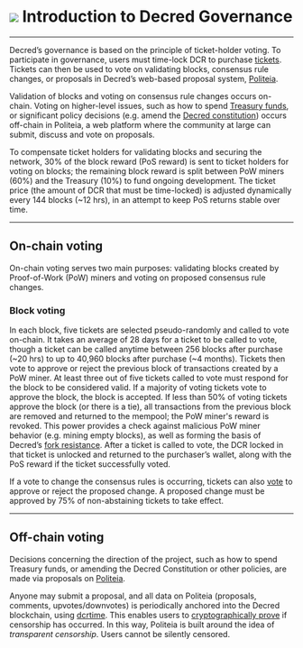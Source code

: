 # <img class="dcr-icon" src="/img/dcr-icons/Governance.svg" /> Introduction to Decred Governance

---

Decred’s governance is based on the principle of ticket-holder voting. To participate in governance, users must time-lock DCR to purchase [tickets](../proof-of-stake/overview.md). Tickets can then be used to vote on validating blocks, consensus rule changes, or proposals in Decred’s web-based proposal system, [Politeia](https://proposals.decred.org/). 

Validation of blocks and voting on consensus rule changes occurs on-chain. Voting on higher-level issues, such as how to spend [Treasury funds](http://dcrdata.decred.org/address/Dcur2mcGjmENx4DhNqDctW5wJCVyT3Qeqkx), or significant policy decisions (e.g. amend the [Decred constitution](decred-constitution.md)) occurs off-chain in Politeia, a web platform where the community at large can submit, discuss and vote on proposals.

To compensate ticket holders for validating blocks and securing the network, 30% of the block reward (PoS reward) is sent to ticket holders for voting on blocks; the remaining block reward is split between PoW miners (60%) and the Treasury (10%) to fund ongoing development. The ticket price (the amount of DCR that must be time-locked) is adjusted dynamically every 144 blocks (~12 hrs), in an attempt to keep PoS returns stable over time. 


---

## On-chain voting

On-chain voting serves two main purposes: validating blocks created by Proof-of-Work (PoW) miners and voting on proposed consensus rule changes. 

### Block voting

In each block, five tickets are selected pseudo-randomly and called to vote on-chain. It takes an average of 28 days for a ticket to be called to vote, though a ticket can be called anytime between 256 blocks after purchase (~20 hrs) to up to 40,960 blocks after purchase (~4 months). Tickets then vote to approve or reject the previous block of transactions created by a PoW miner. At least three out of five tickets called to vote must respond for the block to be considered valid. If a majority of voting tickets vote to approve the block, the block is accepted. If less than 50% of voting tickets approve the block (or there is a tie), all transactions from the previous block are removed and returned to the mempool; the PoW miner's reward is revoked. This power provides a check against malicious PoW miner behavior (e.g. mining empty blocks), as well as forming the basis of Decred’s [fork resistance](https://medium.com/decred/detailed-analysis-of-decred-fork-resistance-93022e0bcde7). After a ticket is called to vote, the DCR locked in that ticket is unlocked and returned to the purchaser’s wallet, along with the PoS reward if the ticket successfully voted. 

If a vote to change the consensus rules is occurring, tickets can also [vote](consensus-rule-voting/overview.md) to approve or reject the proposed change. A proposed change must be approved by 75% of non-abstaining tickets to take effect.

---

## Off-chain voting

Decisions concerning the direction of the project, such as how to spend Treasury funds, or amending the Decred Constitution or other policies, are made via proposals on [Politeia](https://proposals.decred.org/).

Anyone may submit a proposal, and all data on Politeia (proposals, comments, upvotes/downvotes) is periodically anchored into the Decred blockchain, using [dcrtime](https://github.com/decred/dcrtime). This enables users to [cryptographically prove](politeia/politeia-censorship.md) if censorship has occurred. In this way, Politeia is built around the idea of _transparent censorship_. Users cannot be silently censored. 
